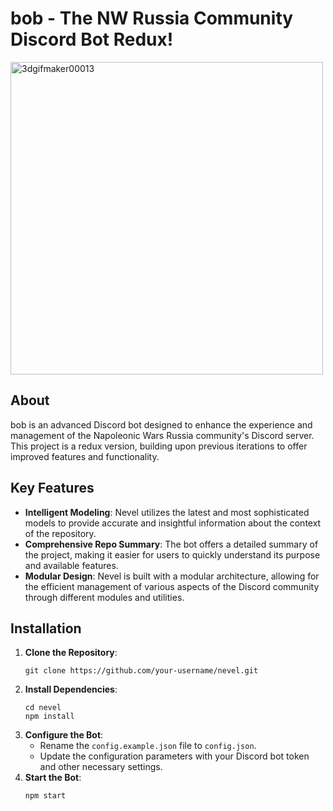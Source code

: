 # bob - The NW Russia Community Discord Bot Redux!

<img src="https://github.com/user-attachments/assets/c1f616be-32b2-4ba8-931d-fffa20bf6fc0" alt="3dgifmaker00013" style="width: 500px; height: auto;">

## About
bob is an advanced Discord bot designed to enhance the experience and management of the Napoleonic Wars Russia community's Discord server. This project is a redux version, building upon previous iterations to offer improved features and functionality.

## Key Features
- **Intelligent Modeling**: Nevel utilizes the latest and most sophisticated models to provide accurate and insightful information about the context of the repository.
- **Comprehensive Repo Summary**: The bot offers a detailed summary of the project, making it easier for users to quickly understand its purpose and available features.
- **Modular Design**: Nevel is built with a modular architecture, allowing for the efficient management of various aspects of the Discord community through different modules and utilities.

## Installation
1. **Clone the Repository**:
   ```
   git clone https://github.com/your-username/nevel.git
   ```
2. **Install Dependencies**:
   ```
   cd nevel
   npm install
   ```
3. **Configure the Bot**:
   - Rename the `config.example.json` file to `config.json`.
   - Update the configuration parameters with your Discord bot token and other necessary settings.
4. **Start the Bot**:
   ```
   npm start
   ```
